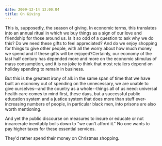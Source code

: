 ```yaml
---
date: 2009-12-14 12:00:04
title: On Giving
---
```


This is, supposedly, the season of giving. In economic terms, this translates into an annual ritual in which we buy things as a sign of our love and friendship for those around us.
Is it so odd of a question to ask why we do this? Do we need these gifts to feel appreciated? And do we enjoy shopping for things to give other people, with all the worry about how much money we spend and if these gifts will be enjoyed?<!--more-->Certainly, our economy of the last half century has depended more and more on the economic stimulus of mass consumption, and it is no joke to think that most retailers depend on holiday spending to remain in business.

But this is the greatest irony of all: in the same span of time that we have built an economy out of spending on the unnecessary, we are unable to give ourselves--and the country as a whole--things all of us need: universal health care comes to mind first, these days, but a successful public education system and a justice system that does more than stuff ever-increasing numbers of people, in particular black men, into prisons are also worth mentioning.

And yet the public discourse on measures to insure or educate or not incarcerate inevitably boils down to "we can't afford it." No one wants to pay higher taxes for these essential services.

They'd rather spend their money on Christmas shopping.
